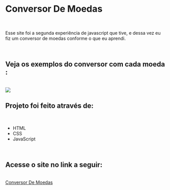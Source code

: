 <h1> Conversor De Moedas</h1>
<br>

<p>Esse site foi a segunda experiência de javascript que tive, e dessa vez eu fiz um conversor de moedas conforme o que eu aprendi.</p>
<br>
<h2>Veja os exemplos do conversor com cada moeda :</h2>
<br>
<img src= "https://github.com/Yuripujol/Conversor-De-Moedas/blob/main/assets/Contador%20De%20Moedas.canva.png?raw=true"/>
<br>
<h2>Projeto foi feito através de: </h2>
<br>
<ul>
<li>HTML</li>
<li>CSS</li>
<li>JavaScript</li>
</ul>

<br>
<h2>Acesse o site no link a seguir:</h2>
<br>
<a href="https://yuripujol.github.io/Conversor-De-Moedas/">Conversor De Moedas</a>




